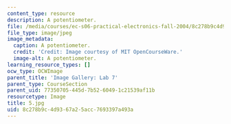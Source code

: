 ```yaml
---
content_type: resource
description: A potentiometer.
file: /media/courses/ec-s06-practical-electronics-fall-2004/8c278b9c4d9367a25acc7693397a493a_5.jpg
file_type: image/jpeg
image_metadata:
  caption: A potentiometer.
  credit: 'Credit: Image courtesy of MIT OpenCourseWare.'
  image-alt: A potentiometer.
learning_resource_types: []
ocw_type: OCWImage
parent_title: 'Image Gallery: Lab 7'
parent_type: CourseSection
parent_uid: 77350705-445d-7b52-6049-1c21539af11b
resourcetype: Image
title: 5.jpg
uid: 8c278b9c-4d93-67a2-5acc-7693397a493a
---
```

